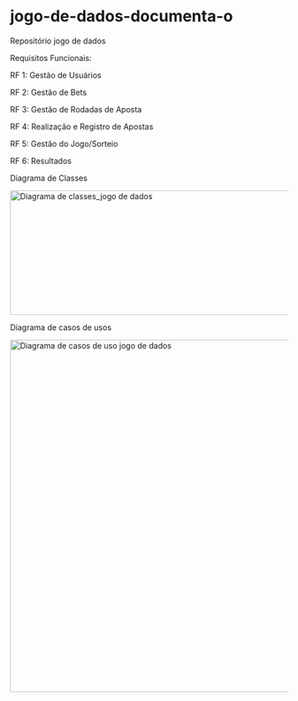 # jogo-de-dados-documenta-o
Repositório jogo de dados

Requisitos Funcionais:

RF 1: Gestão de Usuários

RF 2: Gestão de Bets

RF 3: Gestão de Rodadas de Aposta

RF 4: Realização e Registro de Apostas

RF 5: Gestão do Jogo/Sorteio

RF 6: Resultados


Diagrama de Classes


<img width="746" height="225" alt="Diagrama de classes_jogo de dados" src="https://github.com/user-attachments/assets/35c6e37e-2362-4598-8bdf-1dddc9dada4e" />


Diagrama de casos de usos


<img width="660" height="637" alt="Diagrama de casos de uso jogo de dados" src="https://github.com/user-attachments/assets/670cc3e9-fac2-4055-b6c0-3468f1a0164d" />
